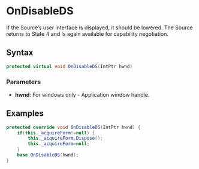 ﻿# OnDisableDS 
If the Source’s user interface is displayed, it should be lowered. The Source returns to State 4 and is again available for capability negotiation.
## Syntax
```c#
protected virtual void OnDisableDS(IntPtr hwnd)
```
### Parameters
* **hwnd**: For windows only - Application window handle.
## Examples
```c#
protected override void OnDisableDS(IntPtr hwnd) {
    if(this._acquireForm!=null) {
        this._acquireForm.Dispose();
        this._acquireForm=null;
    }
    base.OnDisableDS(hwnd);
}
```

